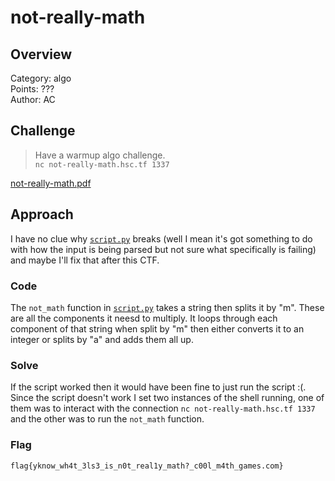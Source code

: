# not-really-math

## Overview
Category: algo  
Points: ???  
Author: AC  

## Challenge
> Have a warmup algo challenge.  
`nc not-really-math.hsc.tf 1337`

[not-really-math.pdf](./not-really-math.pdf)

## Approach
I have no clue why [`script.py`](./script.py) breaks (well I mean it's got something to do with how the input is being parsed but not sure what specifically is failing) and maybe I'll fix that after this CTF.

### Code
The `not_math` function in [`script.py`](./script.py) takes a string then splits it by "m". These are all the components it neesd to multiply. It loops through each component of that string when split by "m" then either converts it to an integer or splits by "a" and adds them all up.

### Solve
If the script worked then it would have been fine to just run the script :(. Since the script doesn't work I set two instances of the shell running, one of them was to interact with the connection `nc not-really-math.hsc.tf 1337` and the other was to run the `not_math` function.

### Flag
`flag{yknow_wh4t_3ls3_is_n0t_real1y_math?_c00l_m4th_games.com}`